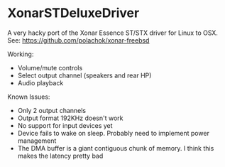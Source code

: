 # XonarSTDeluxeDriver
A very hacky port of the Xonar Essence ST/STX driver for Linux to OSX.
See: https://github.com/polachok/xonar-freebsd

Working:
- Volume/mute controls
- Select output channel (speakers and rear HP)
- Audio playback

Known Issues:
- Only 2 output channels
- Output format 192KHz doesn't work
- No support for input devices yet
- Device fails to wake on sleep. Probably need to implement power management
- The DMA buffer is a giant contiguous chunk of memory. I think this makes the latency pretty bad
